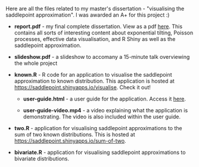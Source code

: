 Here are all the files related to my master's dissertation - "visualising the saddlepoint approximation". I was awarded an A+ for this project :)

- **report.pdf** - my final complete dissertation. View as a pdf [here](https://rawcdn.githack.com/alicemhankin/saddlepoint-visualisation/d2d1748972e839cdc024930351bc1948275e0307/report.pdf). This contains all sorts of interesting content about exponential tilting, Poisson processes, effective data visualisation, and R Shiny as well as the saddlepoint approximation.

- **slideshow.pdf** - a slideshow to accomany a 15-minute talk overviewing the whole project

- **known.R** - R code for an application to visualise the saddlepoint approximation to known distribution. This application is hosted at https://saddlepoint.shinyapps.io/visualise. Check it out!

    - **user-guide.html** - a user guide for the application. Access it [here](https://rawcdn.githack.com/alicemhankin/saddlepoint-visualisation/f78c06a646d96ff91b52ce43bff484400f32ed8b/user-guide.html).
    
    - **user-guide-video.mp4** - a video explaining what the application is demonstrating. The video is also included within the user guide.

- **two.R** - application for visualising saddlepoint approximations to the sum of two known distributions. This is hosted at https://saddlepoint.shinyapps.io/sum-of-two.

- **bivariate.R** - application for visualising saddlepoint approximations to bivariate distributions.
